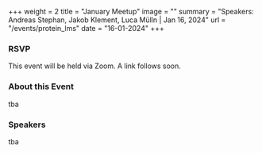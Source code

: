+++
weight = 2
title = "January Meetup"
image = ""
summary = "Speakers: Andreas Stephan, Jakob Klement, Luca Mülln | Jan 16, 2024"
url = "/events/protein_lms"
date = "16-01-2024"
+++

### RSVP

This event will be held via Zoom. A link follows soon.


### About this Event

tba


### Speakers

tba

